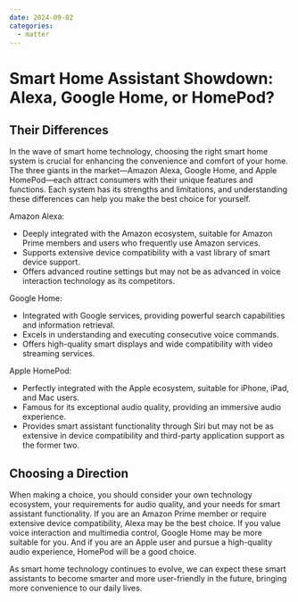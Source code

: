 ```yaml
---
date: 2024-09-02
categories:
  - matter
---
```


# Smart Home Assistant Showdown: Alexa, Google Home, or HomePod?

## Their Differences
In the wave of smart home technology, choosing the right smart home system is crucial for enhancing the convenience and comfort of your home. The three giants in the market—Amazon Alexa, Google Home, and Apple HomePod—each attract consumers with their unique features and functions. Each system has its strengths and limitations, and understanding these differences can help you make the best choice for yourself.
<!-- more -->
Amazon Alexa:

- Deeply integrated with the Amazon ecosystem, suitable for Amazon Prime members and users who frequently use Amazon services.
- Supports extensive device compatibility with a vast library of smart device support.
- Offers advanced routine settings but may not be as advanced in voice interaction technology as its competitors.

Google Home:

- Integrated with Google services, providing powerful search capabilities and information retrieval.
- Excels in understanding and executing consecutive voice commands.
- Offers high-quality smart displays and wide compatibility with video streaming services.

Apple HomePod:

- Perfectly integrated with the Apple ecosystem, suitable for iPhone, iPad, and Mac users.
- Famous for its exceptional audio quality, providing an immersive audio experience.
- Provides smart assistant functionality through Siri but may not be as extensive in device compatibility and third-party application support as the former two.

## Choosing a Direction

When making a choice, you should consider your own technology ecosystem, your requirements for audio quality, and your needs for smart assistant functionality. If you are an Amazon Prime member or require extensive device compatibility, Alexa may be the best choice. If you value voice interaction and multimedia control, Google Home may be more suitable for you. And if you are an Apple user and pursue a high-quality audio experience, HomePod will be a good choice.

As smart home technology continues to evolve, we can expect these smart assistants to become smarter and more user-friendly in the future, bringing more convenience to our daily lives.






